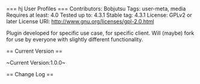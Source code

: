 === hj User Profiles ===
Contributors: Bobjutsu
Tags: user-meta, media
Requires at least: 4.0
Tested up to: 4.3.1
Stable tag: 4.3.1
License: GPLv2 or later
License URI: http://www.gnu.org/licenses/gpl-2.0.html

Plugin developed for specific use case, for specific client. Will (maybe) fork for use by everyone with slightly different functionality.

== Current Version ==

~Current Version:1.0.0~

== Change Log ==